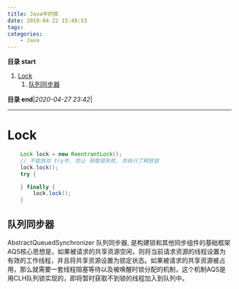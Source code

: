 ```yaml
---
title: Java中的锁
date: 2019-04-22 15:49:53
tags: 
categories: 
    - Java
---
```


**目录 start**

1. [Lock](#lock)
    1. [队列同步器](#队列同步器)

**目录 end**|_2020-04-27 23:42_|
****************************************
# Lock

```java
    Lock lock = new ReentrantLock();
    // 不能放在 try中, 防止 获取锁失败, 并执行了释放锁
    lock.lock();
    try {

    } finally {
        lock.lock();
    }
```

## 队列同步器

AbstractQueuedSynchronizer 队列同步器, 是构建锁和其他同步组件的基础框架
AQS核心思想是，如果被请求的共享资源空闲，则将当前请求资源的线程设置为有效的工作线程，并且将共享资源设置为锁定状态。如果被请求的共享资源被占用，那么就需要一套线程阻塞等待以及被唤醒时锁分配的机制，这个机制AQS是用CLH队列锁实现的，即将暂时获取不到锁的线程加入到队列中。